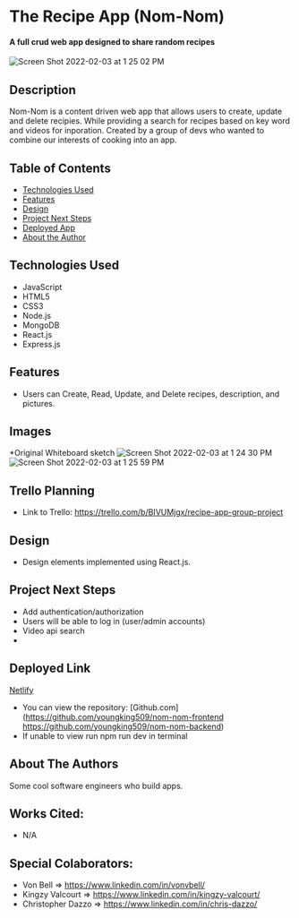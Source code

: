 # The Recipe App (Nom-Nom)

#### A full crud web app designed to share random recipes 
![Screen Shot 2022-02-03 at 1 25 02 PM](https://user-images.githubusercontent.com/94661081/152433679-0fedf0db-4e47-4035-aecb-be4bb44e73b4.png)



## Description
Nom-Nom is a content driven web app that allows users to create, update and delete recipies. While providing a search for recipes based on key word and videos for inporation. Created by a group of devs who wanted to combine our interests of cooking into an app.

## Table of Contents
* [Technologies Used](#technologiesused)
* [Features](#features)
* [Design](#design)
* [Project Next Steps](#nextsteps)
* [Deployed App](#deployment)
* [About the Author](#author)

## <a name="technologiesused"></a>Technologies Used
* JavaScript
* HTML5
* CSS3
* Node.js
* MongoDB
* React.js
* Express.js


## Features
* Users can Create, Read, Update, and Delete recipes, description, and pictures. 

## Images
*Original Whiteboard sketch
![Screen Shot 2022-02-03 at 1 24 30 PM](https://user-images.githubusercontent.com/94661081/152431845-4a4d99bb-57d7-4e29-a272-fe5be65f806d.png)
![Screen Shot 2022-02-03 at 1 25 59 PM](https://user-images.githubusercontent.com/94661081/152431865-673cc642-5e50-45e9-9a83-8fa393a47b0a.png)



## Trello Planning
* Link to Trello: https://trello.com/b/BIVUMjgx/recipe-app-group-project

## <a name="design"></a>Design
* Design elements implemented using React.js. 


## <a name="nextsteps"></a>Project Next Steps
* Add authentication/authorization 
* Users will be able to log in (user/admin accounts)
* Video api search 
*

## <a name="deployment"></a>Deployed Link
[Netlify](https://nom-nom.netlify.app/)

* You can view the repository:
[Github.com](https://github.com/youngking509/nom-nom-frontend  https://github.com/youngking509/nom-nom-backend) 
* If unable to view run npm run dev in terminal


## <a name="author"></a>About The Authors
Some cool software engineers who build apps.

    
## Works Cited:
* N/A

## Special Colaborators:
* Von Bell => https://www.linkedin.com/in/vonvbell/
* Kingzy Valcourt => https://www.linkedin.com/in/kingzy-valcourt/
* Christopher Dazzo => https://www.linkedin.com/in/chris-dazzo/
